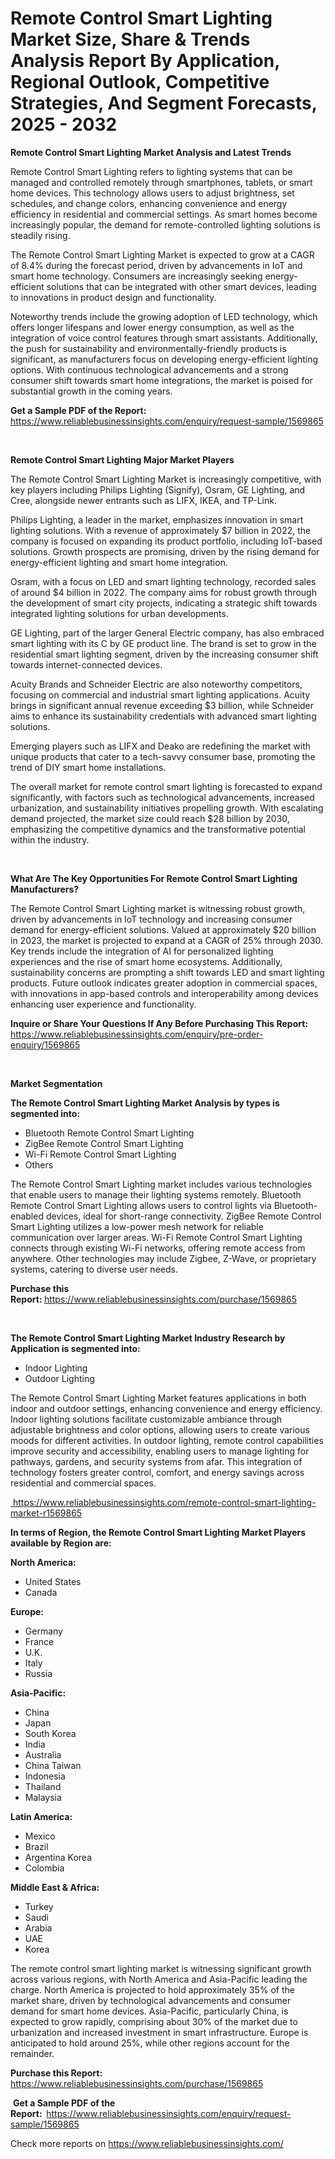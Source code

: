 <p><h1>Remote Control Smart Lighting Market Size, Share & Trends Analysis Report By Application, Regional Outlook, Competitive Strategies, And Segment Forecasts, 2025 - 2032</h1></p><p><strong>Remote Control Smart Lighting Market Analysis and Latest Trends</strong></p>
<p><p>Remote Control Smart Lighting refers to lighting systems that can be managed and controlled remotely through smartphones, tablets, or smart home devices. This technology allows users to adjust brightness, set schedules, and change colors, enhancing convenience and energy efficiency in residential and commercial settings. As smart homes become increasingly popular, the demand for remote-controlled lighting solutions is steadily rising.</p><p>The Remote Control Smart Lighting Market is expected to grow at a CAGR of 8.4% during the forecast period, driven by advancements in IoT and smart home technology. Consumers are increasingly seeking energy-efficient solutions that can be integrated with other smart devices, leading to innovations in product design and functionality. </p><p>Noteworthy trends include the growing adoption of LED technology, which offers longer lifespans and lower energy consumption, as well as the integration of voice control features through smart assistants. Additionally, the push for sustainability and environmentally-friendly products is significant, as manufacturers focus on developing energy-efficient lighting options. With continuous technological advancements and a strong consumer shift towards smart home integrations, the market is poised for substantial growth in the coming years.</p></p>
<p><strong>Get a Sample PDF of the Report:&nbsp;</strong> <a href="https://www.reliablebusinessinsights.com/enquiry/request-sample/1569865?utm_campaign=2274&utm_medium=2&utm_source=Github&utm_content=ia&utm_term=25032025&utm_id=remote-control-smart-lighting">https://www.reliablebusinessinsights.com/enquiry/request-sample/1569865</a></p>
<p>&nbsp;</p>
<p><strong>Remote Control Smart Lighting Major Market Players</strong></p>
<p><p>The Remote Control Smart Lighting Market is increasingly competitive, with key players including Philips Lighting (Signify), Osram, GE Lighting, and Cree, alongside newer entrants such as LIFX, IKEA, and TP-Link. </p><p>Philips Lighting, a leader in the market, emphasizes innovation in smart lighting solutions. With a revenue of approximately $7 billion in 2022, the company is focused on expanding its product portfolio, including IoT-based solutions. Growth prospects are promising, driven by the rising demand for energy-efficient lighting and smart home integration.</p><p>Osram, with a focus on LED and smart lighting technology, recorded sales of around $4 billion in 2022. The company aims for robust growth through the development of smart city projects, indicating a strategic shift towards integrated lighting solutions for urban developments.</p><p>GE Lighting, part of the larger General Electric company, has also embraced smart lighting with its C by GE product line. The brand is set to grow in the residential smart lighting segment, driven by the increasing consumer shift towards internet-connected devices. </p><p>Acuity Brands and Schneider Electric are also noteworthy competitors, focusing on commercial and industrial smart lighting applications. Acuity brings in significant annual revenue exceeding $3 billion, while Schneider aims to enhance its sustainability credentials with advanced smart lighting solutions.</p><p>Emerging players such as LIFX and Deako are redefining the market with unique products that cater to a tech-savvy consumer base, promoting the trend of DIY smart home installations.</p><p>The overall market for remote control smart lighting is forecasted to expand significantly, with factors such as technological advancements, increased urbanization, and sustainability initiatives propelling growth. With escalating demand projected, the market size could reach $28 billion by 2030, emphasizing the competitive dynamics and the transformative potential within the industry.</p></p>
<p>&nbsp;</p>
<p><strong>What Are The Key Opportunities For Remote Control Smart Lighting Manufacturers?</strong></p>
<p><p>The Remote Control Smart Lighting market is witnessing robust growth, driven by advancements in IoT technology and increasing consumer demand for energy-efficient solutions. Valued at approximately $20 billion in 2023, the market is projected to expand at a CAGR of 25% through 2030. Key trends include the integration of AI for personalized lighting experiences and the rise of smart home ecosystems. Additionally, sustainability concerns are prompting a shift towards LED and smart lighting products. Future outlook indicates greater adoption in commercial spaces, with innovations in app-based controls and interoperability among devices enhancing user experience and functionality.</p></p>
<p><strong>Inquire or Share Your Questions If Any Before Purchasing This Report:</strong> <a href="https://www.reliablebusinessinsights.com/enquiry/pre-order-enquiry/1569865?utm_campaign=2274&utm_medium=2&utm_source=Github&utm_content=ia&utm_term=25032025&utm_id=remote-control-smart-lighting">https://www.reliablebusinessinsights.com/enquiry/pre-order-enquiry/1569865</a></p>
<p>&nbsp;</p>
<p><strong>Market Segmentation</strong></p>
<p><strong>The Remote Control Smart Lighting Market Analysis by types is segmented into:</strong></p>
<p><ul><li>Bluetooth Remote Control Smart Lighting</li><li>ZigBee Remote Control Smart Lighting</li><li>Wi-Fi Remote Control Smart Lighting</li><li>Others</li></ul></p>
<p><p>The Remote Control Smart Lighting market includes various technologies that enable users to manage their lighting systems remotely. Bluetooth Remote Control Smart Lighting allows users to control lights via Bluetooth-enabled devices, ideal for short-range connectivity. ZigBee Remote Control Smart Lighting utilizes a low-power mesh network for reliable communication over larger areas. Wi-Fi Remote Control Smart Lighting connects through existing Wi-Fi networks, offering remote access from anywhere. Other technologies may include Zigbee, Z-Wave, or proprietary systems, catering to diverse user needs.</p></p>
<p><strong>Purchase this Report:&nbsp;</strong><a href="https://www.reliablebusinessinsights.com/purchase/1569865?utm_campaign=2274&utm_medium=2&utm_source=Github&utm_content=ia&utm_term=25032025&utm_id=remote-control-smart-lighting">https://www.reliablebusinessinsights.com/purchase/1569865</a></p>
<p>&nbsp;</p>
<p><strong>The Remote Control Smart Lighting Market Industry Research by Application is segmented into:</strong></p>
<p><ul><li>Indoor Lighting</li><li>Outdoor Lighting</li></ul></p>
<p><p>The Remote Control Smart Lighting Market features applications in both indoor and outdoor settings, enhancing convenience and energy efficiency. Indoor lighting solutions facilitate customizable ambiance through adjustable brightness and color options, allowing users to create various moods for different activities. In outdoor lighting, remote control capabilities improve security and accessibility, enabling users to manage lighting for pathways, gardens, and security systems from afar. This integration of technology fosters greater control, comfort, and energy savings across residential and commercial spaces.</p></p>
<p><a href="https://www.reliablebusinessinsights.com/remote-control-smart-lighting-market-r1569865?utm_campaign=2274&utm_medium=2&utm_source=Github&utm_content=ia&utm_term=25032025&utm_id=remote-control-smart-lighting">&nbsp;https://www.reliablebusinessinsights.com/remote-control-smart-lighting-market-r1569865</a></p>
<p><strong>In terms of Region, the Remote Control Smart Lighting Market Players available by Region are:</strong></p>
<p>
    <p> <strong> North America: </strong>
        <ul>
            <li>United States</li>
            <li>Canada</li>
        </ul>
        </p> 
    <p> <strong> Europe: </strong>
        <ul>
            <li>Germany</li>
            <li>France</li>
            <li>U.K.</li>
            <li>Italy</li>
            <li>Russia</li>
        </ul>
        </p> 
    <p> <strong> Asia-Pacific: </strong>
        <ul>
            <li>China</li>
            <li>Japan</li>
            <li>South Korea</li>
            <li>India</li>
            <li>Australia</li>
            <li>China Taiwan</li>
            <li>Indonesia</li>
            <li>Thailand</li>
            <li>Malaysia</li>
        </ul>
        </p> 
    <p> <strong> Latin America: </strong>
        <ul>
            <li>Mexico</li>
            <li>Brazil</li>
            <li>Argentina Korea</li>
            <li>Colombia</li>
        </ul>
        </p> 
    <p> <strong> Middle East & Africa: </strong>
        <ul>
            <li>Turkey</li>
            <li>Saudi</li>
            <li>Arabia</li>
            <li>UAE</li>
            <li>Korea</li>
        </ul>
    </p>
    </p>
<p><p>The remote control smart lighting market is witnessing significant growth across various regions, with North America and Asia-Pacific leading the charge. North America is projected to hold approximately 35% of the market share, driven by technological advancements and consumer demand for smart home devices. Asia-Pacific, particularly China, is expected to grow rapidly, comprising about 30% of the market due to urbanization and increased investment in smart infrastructure. Europe is anticipated to hold around 25%, while other regions account for the remainder.</p></p>
<p><strong>Purchase this Report: </strong><a href="https://www.reliablebusinessinsights.com/purchase/1569865?utm_campaign=2274&utm_medium=2&utm_source=Github&utm_content=ia&utm_term=25032025&utm_id=remote-control-smart-lighting">https://www.reliablebusinessinsights.com/purchase/1569865</a></p>
<p>&nbsp;<strong>Get a Sample PDF of the Report:&nbsp;&nbsp;</strong><a href="https://www.reliablebusinessinsights.com/enquiry/request-sample/1569865?utm_campaign=2274&utm_medium=2&utm_source=Github&utm_content=ia&utm_term=25032025&utm_id=remote-control-smart-lighting">https://www.reliablebusinessinsights.com/enquiry/request-sample/1569865</a></p>
<p><strong></strong></p>
<p>Check more reports on <a href="https://www.reliablebusinessinsights.com/?utm_campaign=2274&utm_medium=2&utm_source=Github&utm_content=ia&utm_term=25032025&utm_id=remote-control-smart-lighting">https://www.reliablebusinessinsights.com/</a></p>